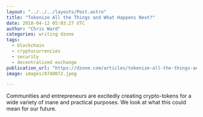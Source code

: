 ```yaml
---
layout: "../../../layouts/Post.astro"
title: "Tokenize All the Things and What Happens Next?"
date: 2018-04-12 05:03:27 UTC
author: "Chris Ward"
categories: writing dzone
tags:
  - blockchain
  - cryptocurrencies
  - security
  - decentralized exchange
publication_url: "https://dzone.com/articles/tokenize-all-the-things-and-what-happens-next"
image: images/8740072.jpeg

---
```

Communities and entrepreneurs are excitedly creating crypto-tokens for a wide variety of inane and practical purposes. We look at what this could mean for our future.

